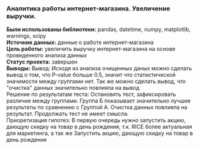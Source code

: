 ### Аналитика работы интернет-магазина. Увеличение выручки. 
**Были использованы библиотеки:** pandas, datetime, numpy, matplotlib, warnings, scipy \
**Источник данных:** данные о работе интернет-магазина\
**Цель работы:** увеличить выручку интернет-магазина на основе проведенного анализа данных \
**Статус проекта:** завершен \
**Выводы:** Вывод: Исходя из анализа очищенных даных можно сделать вывод о том, что P-value больше 0.5, значит что статистической значимости между группами нет. Так же можно сделать вывод, что "очистка" данных значительно повлияла на вывод \
Решение по результатам теста: Остановить тест, зафиксировать различие между группами. Группа Б показывает значительно лучшие результаты по сравнению с Группой А. Очистка данных повлияла на результат. Продолжать тест не имеет смысла. \
Приоретизация гипотез: В первую очередь нужно запустить акцию, дающую скидку на товар в день рождения, т.к. RICE более актуальная для маркетинга, а так же Запустить акцию, дающую скидку на товар в день рождения

